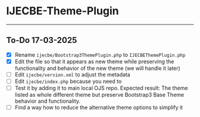 # IJECBE-Theme-Plugin
---
## To-Do 17-03-2025
- [x] Rename `ijecbe/Bootstrap3ThemePlugin.php` to `IJECBEThemePlugin.php`
- [x] Edit the file so that it appears as new theme while preserving the functionality and behavior of the new theme (we will handle it later)
- [ ] Edit `ijecbe/version.xml` to adjust the metadata
- [ ] Edit `ijecbe/index.php` because you need to
- [ ] Test it by adding it to main local OJS repo. Expected result: The theme listed as whole different theme but preserve Bootstrap3 Base Theme behavior and functionality.
- [ ] Find a way how to reduce the alternative theme options to simplify it
